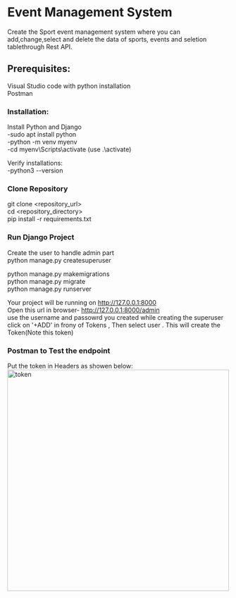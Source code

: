 # Event Management System
Create the Sport event management system where you can add,change,select and delete the data of sports, events and seletion tablethrough Rest API.

## Prerequisites:
Visual Studio code with python installation<br>
Postman<br>

### Installation:
Install Python and Django<br>
-sudo apt install python<br>
-python -m venv myenv<br>
-cd myenv\Scripts\activate (use .\activate)<br>

Verify installations:<br>
-python3 --version<br>

### Clone Repository
git clone <repository_url><br>
cd <repository_directory><br>
pip install -r requirements.txt<br>

### Run Django Project
Create the user to handle admin part<br>
python manage.py createsuperuser<br>

python manage.py makemigrations<br>
python manage.py migrate<br>
python manage.py runserver<br>

Your project will be running on http://127.0.0.1:8000<br>
Open this url in browser- http://127.0.0.1:8000/admin<br>
use the username and passowrd you created while creating the superuser<br>
click on '+ADD' in frony of Tokens , Then select user . This will create the Token(Note this token)

### Postman to Test the endpoint
Put the token in Headers as showen below:<br>
 <img width="503" alt="token" src="https://github.com/swapnaliJadhav2010/EventManagement/assets/126250475/372d3e12-de76-40b7-8a24-eb3e9d3c3d05">






